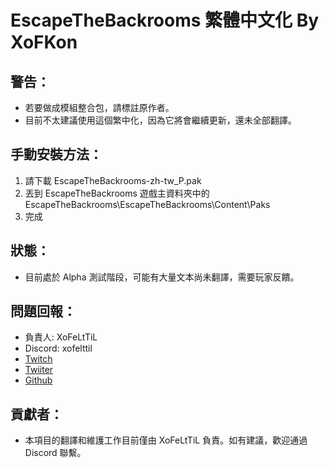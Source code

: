 # EscapeTheBackrooms 繁體中文化 By XoFKon

## 警告：
- 若要做成模組整合包，請標註原作者。
- 目前不太建議使用這個繁中化，因為它將會繼續更新，還未全部翻譯。

## 手動安裝方法：
1. 請下載 EscapeTheBackrooms-zh-tw_P.pak
2. 丟到 EscapeTheBackrooms 遊戲主資料夾中的 EscapeTheBackrooms\EscapeTheBackrooms\Content\Paks
3. 完成


## 狀態：
- 目前處於 Alpha 測試階段，可能有大量文本尚未翻譯，需要玩家反饋。

## 問題回報：
- 負責人: XoFeLtTiL
- Discord: xofelttil
- [Twitch](https://www.twitch.tv/xofkon)
- [Twiiter](https://twitter.com/XoF_eLtTiL)
- [Github](https://github.com/XoF-eLtTiL)

## 貢獻者：
- 本項目的翻譯和維護工作目前僅由 XoFeLtTiL 負責。如有建議，歡迎通過 Discord 聯繫。
